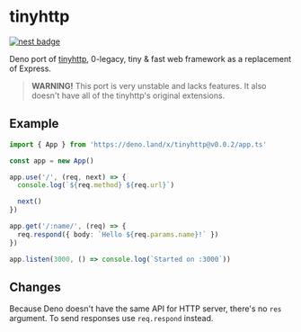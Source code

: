 # tinyhttp

[![nest badge](https://nest.land/badge.svg)](https://nest.land/package/tinyhttp)

Deno port of [tinyhttp](https://github.com/talentlessguy/tinyhttp), 0-legacy, tiny &amp; fast web framework as a replacement of Express.

> **WARNING!** This port is very unstable and lacks features. It also doesn't have all of the tinyhttp's original extensions.

## Example

```ts
import { App } from 'https://deno.land/x/tinyhttp@v0.0.2/app.ts'

const app = new App()

app.use('/', (req, next) => {
  console.log(`${req.method} ${req.url}`)

  next()
})

app.get('/:name/', (req) => {
  req.respond({ body: `Hello ${req.params.name}!` })
})

app.listen(3000, () => console.log(`Started on :3000`))
```

## Changes

Because Deno doesn't have the same API for HTTP server, there's no `res` argument. To send responses use `req.respond` instead.
